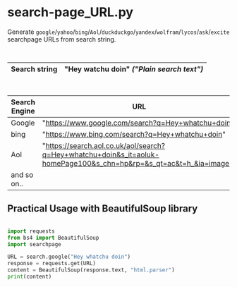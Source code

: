 # search-page_URL.py
Generate `google`/`yahoo`/`bing`/`Aol`/`duckduckgo`/`yandex`/`wolfram`/`lycos`/`ask`/`excite` searchpage URLs from search string.

            ‎

| Search string | "Hey watchu doin" *("Plain search text")* |
| ------------- | ------------- |

            ‎

| Search Engine  | URL |
| ------------- | ------------- |
| Google  | "https://www.google.com/search?q=Hey+whatchu+doin"  |
| bing  | "https://www.bing.com/search?q=Hey+whatchu+doin" |
| Aol  | "https://search.aol.co.uk/aol/search?q=Hey+whatchu+doin&s_it=aoluk-homePage100&s_chn=hp&rp=&s_qt=ac&t=h_&ia=images"  |
| and so on..| |


##  Practical Usage with BeautifulSoup library

```Python

import requests
from bs4 import BeautifulSoup
import searchpage

URL = search.google("Hey whatchu doin")
response = requests.get(URL)
content = BeautifulSoup(response.text, "html.parser")
print(content)

```
